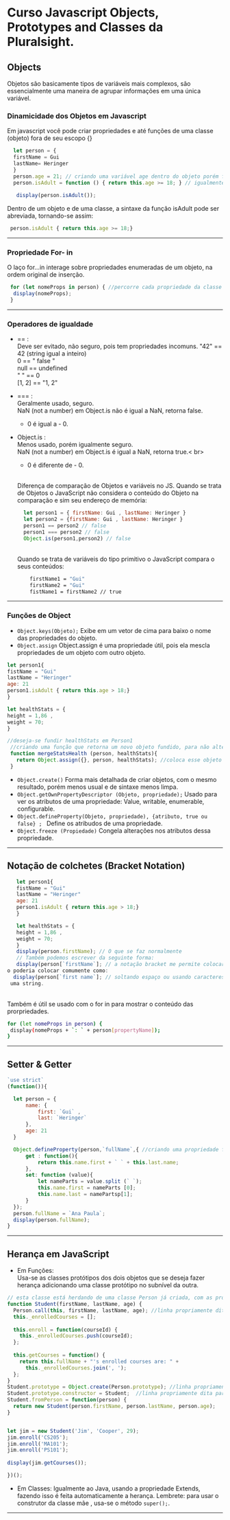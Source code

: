 #  Curso Javascript Objects, Prototypes and Classes da Pluralsight.

## Objects
Objetos são basicamente tipos de variáveis mais complexos, são essencialmente uma maneira de agrupar informações em uma única variável.

### Dinamicidade dos Objetos em Javascript
Em javascript você pode criar propriedades e até funções de uma classe (objeto) fora de seu escopo {}

``` JavaScript
  let person = {
  firstName = Gui
  lastName= Heringer
  }
  person.age = 21; // criando uma variável age dentro do objeto porém fora do escopo
  person.isAdult = function () { return this.age >= 18; } // igualmente criando a função isAdult()
  
   display(person.isAdult());
  ```
 Dentro de um objeto e de uma classe, a sintaxe da função isAdult pode ser abreviada, tornando-se assim:
 ``` JavaScript
  person.isAdult { return this.age >= 18;}
 ```
 ------------------------------------------
 ### Propriedade For- in
 O laço for...in  interage sobre propriedades enumeradas de um objeto, na ordem original de inserção.
 ``` JavaScript
  for (let nomeProps in person) { //percorre cada propriedade da classe person de cima para baixo, atribuindo o valor das variáveis dele à variável nomeProps.
   display(nomeProps);
  }
  ```
  ------------------------------------------
  ### Operadores de igualdade 
  - == : <br>
    Deve ser evitado, não seguro, pois tem propriedades incomuns.
    "42" == 42 (string igual a inteiro) <br>
    0 == " false " <br>
    null == undefined <br>
    " " == 0 <br>
    [1, 2] == "1, 2"<br>
  - === : <br>
    Geralmente usado, seguro. <br>
    NaN (not a number) em Object.is não é igual a NaN, retorna false. <br> 
     + 0 é igual a - 0. <br>
  - Object.is : <br>
    Menos usado, porém igualmente seguro. <br>
    NaN (not a number) em Object.is é igual a NaN, retorna true.< br>
     + 0 é diferente de - 0.<br>
     
     <br>Diferença de comparação de Objetos e variáveis no JS. 
        Quando se trata de Objetos o JavaScript não considera o conteúdo do Objeto na comparação e sim seu endereço de memória: <br>
      ``` JavaScript
        let person1 = { firstName: Gui , lastName: Heringer } 
        let person2 = {firstName: Gui , lastName: Heringer } 
        person1 == person2 // false 
        person1 === person2 // false 
        Object.is(person1,person2) // false
      ```
       <br> Quando se trata de variáveis do tipo primitivo o JavaScript compara o seus conteúdos: <br>
    ``` bash
        firstName1 = "Gui"
        firstName2 = "Gui" 
        fistName1 = firstName2 // true
    ```
 ------------------------------------------
 ### Funções de Object
 - `Object.keys(Objeto);`
 Exibe em um vetor de cima para baixo o nome das propriedades do objeto.
 - `Object.assign`
 Object.assign é uma propriedade útil, pois ela mescla propriedades de um objeto com outro objeto.
 ``` JavaScript 
 let person1{
 fistName = "Gui"
 lastName = "Heringer"
 age: 21
 person1.isAdult { return this.age > 18;}
 }
 
 let healthStats = {
 height = 1,86 ,
 weight = 70;
 }
 
 //deseja-se fundir healthStats em Person1
  //criando uma função que retorna um novo objeto fundido, para não alterar os objetos originais, no caso o person1.
  function mergeStatsHealth (person, healthStats){
    return Object.assign({}, person, healthStats); //coloca esse objeto em branco no primeiro parametro para alterar ele, e não person1. Parametro da direita é o a fundir e o direita é onde fundir.
  }
```
- `Object.create()`
Forma mais detalhada de criar objetos, com o mesmo resultado, porém menos usual e de sintaxe menos limpa.
- `Object.getOwnPropertyDescriptor (Objeto, propriedade);`
 Usado para ver os atributos de uma propriedade: Value, writable, enumerable, configurable.
- `Object.defineProperty(Objeto, propriedade), {atributo, true ou false} ; `
Define os atribudos de uma propriedade.
- `Object.freeze (Propiedade)`
Congela alterações nos atributos dessa propriedade.

------------------------------------------
## Notação de colchetes (Bracket Notation)
``` JavaScript 
   let person1{
   fistName = "Gui"
   lastName = "Heringer"
   age: 21
   person1.isAdult { return this.age > 18;}
   }

   let healthStats = {
   height = 1,86 ,
   weight = 70;
   }
   display(person.firstName); // O que se faz normalmente
   // Também podemos escrever da seguinte forma:
   display(person[`firstName`]; // a notação bracket me permite colocar nomes que nas propriedades que eu nã
o poderia colocar comumente como:
  display(person[`first name`]; // soltando espaço ou usando caracteres especiais, porque agora o nome da propriedade é
 uma string.
 ```
 <br> Também é útil se usado com o for in para mostrar o conteúdo das prorpriedades.
  ``` bash
  for (let nomeProps in person) { 
   display(nomeProps + `: ` + person[propertyName]);
  }
  ```
  ------------------------------------------
  ## Setter & Getter
  ``` JavaScript
 `use strict`
(function()){

    let person = {
        name: {
            first: `Gui` ,
            last: `Heringer`
        },
        age: 21
    }

    Object.defineProperty(person,`fullName`,{ //criando uma propriedade fullName
        get : function(){
            return this.name.first + ` ` + this.last.name;
        },
        set: function (value){
            let nameParts = value.split (` `);
            this.name.first = nameParts [0];
            this.name.last = namePartsp[1];
        }
    });
    person.fullName = `Ana Paula`;
    display(person.fullName);
}

```
------------------------------------------
## Herança em JavaScript
  - Em Funções:  
  Usa-se as classes protótipos dos dois objetos que se deseja fazer herança adicionando uma classe protótipo no subnível da outra.
  ``` JavaScript
  // esta classe está herdando de uma classe Person já criada, com as propriedades: fistName,lastName,age, set and get fullname.
  function Student(firstName, lastName, age) {
    Person.call(this, firstName, lastName, age); //linha propriamente dita para fazer herança
    this._enrolledCourses = [];
   
    this.enroll = function(courseId) { 
      this._enrolledCourses.push(courseId);
    };
   
    this.getCourses = function() {
      return this.fullName + "'s enrolled courses are: " +
        this._enrolledCourses.join(', ');
    };
  }
  Student.prototype = Object.create(Person.prototype); //linha propriamente dita para fazer herança
  Student.prototype.constructor = Student;  //linha propriamente dita para fazer herança
  Student.fromPerson = function(person) {
    return new Student(person.firstName, person.lastName, person.age);
  }
  

  let jim = new Student('Jim', 'Cooper', 29);
  jim.enroll('CS205');
  jim.enroll('MA101');
  jim.enroll('PS101');
   
  display(jim.getCourses());

})();
  
  ```
  
  - Em Classes:
   Igualmente ao Java, usando a propriedade Extends, fazendo isso é feita automaticamente a herança. Lembrete: para usar o construtor da classe mãe , usa-se o método `super();`.
------------------------------------------   
